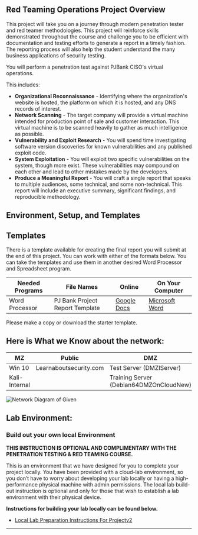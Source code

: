 <h2 class="chakra-heading css-lb1dt4">Red Teaming Operations Project Overview</h2></div></div></div></div><div class="css-1m96lhp"><div class="css-u8svcc"><div class="vds-loading vds-loading--md" role="status" aria-label="Loading…"><div class="vds-loading__children"><div class="_1UN_ejel6QzQCa_M5Nn4bu"><div class="_2lGVVA99VY-snhn6dzPP-z"><div class="_3h3jXAJ1HmC2_sa49itKME _2nvHtsDYiD14gMJ8MpUp2c"><div class="">
 
<p class="chakra-text css-o3oz8b">This project will take you on a journey through modern penetration tester and red teamer methodologies. This project will reinforce skills demonstrated throughout the course and challenge you to be efficient with documentation and testing efforts to generate a report in a timely fashion. The reporting process will also help the student understand the many business applications of security testing.</p>
<p class="chakra-text css-o3oz8b">You will perform a penetration test against PJBank CISO's virtual operations.</p>
<p class="chakra-text css-o3oz8b">This includes:</p>
<ul role="list" class="css-19qh3zo"><li class="css-cvpopp"><strong>Organizational Reconnaissance</strong> - Identifying where the organization's website is hosted, the platform on which it is hosted, and any DNS records of interest.</li><li class="css-cvpopp"><strong>Network Scanning</strong> - The target company will provide a virtual machine intended for production point of sale and customer interaction. This virtual machine is to be scanned heavily to gather as much intelligence as possible.</li><li class="css-cvpopp"><strong>Vulnerability and Exploit Research</strong> - You will spend time investigating software version discoveries for known vulnerabilities and any published exploit code.</li><li class="css-cvpopp"><strong>System Exploitation</strong> - You will exploit two specific vulnerabilities on the system, though more exist. These vulnerabilities may compound on each other and lead to other mistakes made by the developers.</li><li class="css-cvpopp"><strong>Produce a Meaningful Report</strong> - You will craft a single report that speaks to multiple audiences, some technical, and some non-technical. This report will include an executive summary, significant findings, and reproducible methodology.</li></ul></div></div></div></div></div>
  


  
<h2 class="chakra-heading css-iuea7g">Environment, Setup, and Templates</h2></div><div class="css-0"><div class="css-1m96lhp"><div class="css-u8svcc"><div class="copy-length css-0"><div class="ureact-markdown css-tc5hjw"><h2 class="chakra-heading css-lb1dt4">Templates</h2>
<p class="chakra-text css-o3oz8b">There is a template available for creating the final report you will submit at the end of this project. You can work with either of the formats below. You can take the templates and use them in another desired Word Processor and Spreadsheet program.</p>
<div class="index-module--table-responsive--1zG6k"><div class="chakra-table__container css-zipzvv"><table role="table" class="chakra-table index-module--table--8j68C index-module--table-striped--3HHC- css-1v4jm9w" node="[object Object]"><thead node="[object Object]" class="css-0"><tr role="row" class="css-0"><th class="css-2u8rx8">Needed Programs</th><th class="css-2u8rx8">File Names</th><th class="css-2u8rx8">Online</th><th class="css-2u8rx8">On Your Computer</th></tr></thead><tbody node="[object Object]" class="css-0"><tr role="row" class="css-0"><td role="gridcell" class="css-5htuch">Word Processor</td><td role="gridcell" class="css-5htuch">PJ Bank Project Report Template</td><td role="gridcell" class="css-5htuch"><a target="_blank" rel="noopener noreferrer" class="chakra-link css-otuu82" href="https://docs.google.com/document/d/1wScWuDTl3TIsfGwqlYjhRgBxtE-RfqPsrXPdNIm-1kU/copy" node="[object Object]">Google Docs</a></td><td role="gridcell" class="css-5htuch"><a target="_blank" rel="noopener noreferrer" class="chakra-link css-otuu82" href="https://video.udacity-data.com/topher/2023/May/64538cab_pj_bank_project_report_template-v2/pj_bank_project_report_template-v2.docx" node="[object Object]">Microsoft Word</a><br></td></tr></tbody></table></div>
</div>
<p class="chakra-text css-o3oz8b">Please make a copy or download the starter template.</p></div></div></div></div><div class="css-1m96lhp"><div class="css-u8svcc"><div class="copy-length css-0"><div class="ureact-markdown css-tc5hjw"><h2 class="chakra-heading css-lb1dt4">Here is What we Know about the network:</h2></div></div></div></div><div class="css-1m96lhp"><div class="css-u8svcc"><div class="copy-length css-0"><div class="ureact-markdown css-tc5hjw"><div class="index-module--table-responsive--1zG6k"><div class="chakra-table__container css-zipzvv"><table role="table" class="chakra-table index-module--table--8j68C index-module--table-striped--3HHC- css-1v4jm9w" node="[object Object]"><thead node="[object Object]" class="css-0"><tr role="row" class="css-0"><th class="css-2u8rx8"><strong>MZ</strong></th><th class="css-2u8rx8"><strong>Public</strong></th><th class="css-2u8rx8"><strong>DMZ</strong></th></tr></thead><tbody node="[object Object]" class="css-0"><tr role="row" class="css-0"><td role="gridcell" class="css-5htuch">Win 10</td><td role="gridcell" class="css-5htuch">Learnaboutsecurity.com</td><td role="gridcell" class="css-5htuch">Test Server (DMZIServer)</td></tr><tr role="row" class="css-0"><td role="gridcell" class="css-5htuch">Kali-Internal</td><td role="gridcell" class="css-5htuch"></td><td role="gridcell" class="css-5htuch">Training Server (Debian64DMZOnCloudNew)</td></tr></tbody></table></div>
</div></div></div></div></div><div class="css-1m96lhp"><div class="css-u8svcc"><section><div class="css-1l4w6pd"><img alt="Network Diagram of Given" src="https://video.udacity-data.com/topher/2023/May/64538214_lab-network-diagram-v3/lab-network-diagram-v3.jpeg" class="chakra-image css-16e38ua"></div></section></div></div><div class="css-1m96lhp"><div class="css-u8svcc"><div class="copy-length css-0"><div class="ureact-markdown css-tc5hjw"><h2 class="chakra-heading css-lb1dt4">Lab Environment:</h2>

<h3 class="chakra-heading css-1yztwzy">Build out your own local Environment</h3>
<p class="chakra-text css-o3oz8b"><strong>THIS INSTRUCTION IS OPTIONAL AND COMPLIMENTARY WITH THE PENETRATION TESTING &amp; RED TEAMING COURSE.</strong></p>
<p class="chakra-text css-o3oz8b">This is an environment that we have designed for you to complete your project locally. You have been provided with a cloud-lab environment, so you don’t have to worry about developing your lab locally or having a high-performance physical machine with admin permissions. The local lab build-out instruction is optional and only for those that wish to establish a lab environment with their physical device.
<p class="chakra-text css-o3oz8b"><strong>Instructions for building your lab locally can be found below.</strong></p></div></div></div></div><div class="css-1m96lhp"><div class="css-u8svcc"><div class="copy-length css-0"><div class="ureact-markdown css-tc5hjw">
<ul role="list" class="css-19qh3zo"><li class="css-cvpopp"><a target="_blank" rel="noopener noreferrer" class="chakra-link css-otuu82" href="https://video.udacity-data.com/topher/2021/March/605d2b66_local-lab-preparation-instructions-for-projectv2/local-lab-preparation-instructions-for-projectv2.pdf" node="[object Object]">Local Lab Preparation Instructions For Projectv2</a></li></ul></div></div></div></div></div><hr aria-orientation="horizontal" class="chakra-divider css-z0hlbe"><div class="css-1lekzkb">
